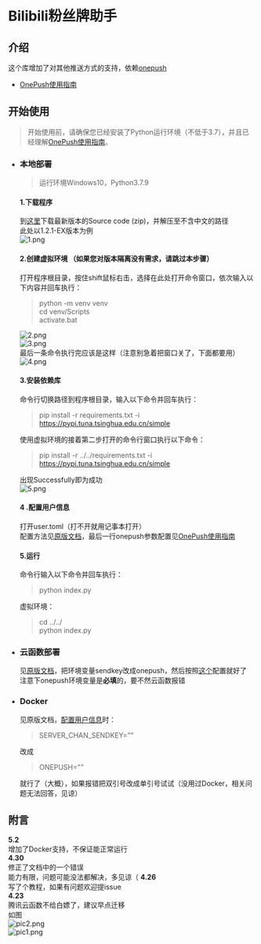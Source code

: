 # Bilibili粉丝牌助手  
## 介绍  
这个库增加了对其他推送方式的支持，依赖[onepush](https://github.com/y1ndan/onepush)  
- [OnePush使用指南](https://github.com/Huli-fox/bili-live-heart/blob/dev/docs/Guide/OnePush.md)  
  
## 开始使用  
> 开始使用前，请确保您已经安装了Python运行环境（不低于3.7），并且已经理解[OnePush使用指南](https://github.com/Huli-fox/bili-live-heart/blob/dev/docs/Guide/OnePush.md)。  

- ### 本地部署  
  > 运行环境Windows10，Python3.7.9  
  
  #### 1.下载程序  
  到[这里](https://github.com/Huli-fox/bili-live-heart/releases/)下载最新版本的Source code (zip)，并解压至不含中文的路径  
  此处以1.2.1-EX版本为例  
  ![1.png](https://s2.loli.net/2022/04/26/QYdJD4Ox9TaENRV.png)  
  #### 2.创建虚拟环境 （如果您对版本隔离没有需求，请跳过本步骤）  
  打开程序根目录，按住shift鼠标右击，选择在此处打开命令窗口，依次输入以下内容并回车执行：  
  > python -m venv venv  
  cd venv/Scripts  
  activate.bat  
  
  ![2.png](https://s2.loli.net/2022/04/26/MTcb89A3SEWfmqF.png)  
  ![3.png](https://s2.loli.net/2022/04/26/DO93gFd2vaXcb7s.png)  
  最后一条命令执行完应该是这样（注意别急着把窗口关了，下面都要用）  
  ![4.png](https://s2.loli.net/2022/04/26/wzNXhAgQFKYk8UP.png)  
  #### 3.安装依赖库  
  命令行切换路径到程序根目录，输入以下命令并回车执行：  
  > pip install -r requirements.txt -i https://pypi.tuna.tsinghua.edu.cn/simple  
  
  使用虚拟环境的接着第二步打开的命令行窗口执行以下命令：  
  > pip install -r ../../requirements.txt -i https://pypi.tuna.tsinghua.edu.cn/simple  
  
  出现Successfully即为成功  
  ![5.png](https://s2.loli.net/2022/04/26/FoHzl24ck9S5Vx1.png)  
  #### 4 .配置用户信息  
  打开user.toml（打不开就用记事本打开）  
  配置方法见[原版文档](https://xiaomiku01.github.io/bili-live-heart/LocalDocker/#_1-3-%E9%85%8D%E7%BD%AE%E7%94%A8%E6%88%B7%E4%BF%A1%E6%81%AF)，最后一行onepush参数配置见[OnePush使用指南](https://github.com/Huli-fox/bili-live-heart/blob/dev/docs/Guide/OnePush.md)  
  #### 5.运行  
  命令行输入以下命令并回车执行：  
  > python index.py  
  
  虚拟环境：  
  > cd ../../  
  python index.py  
  
- ### 云函数部署  
  见[原版文档](https://xiaomiku01.github.io/bili-live-heart/TencentCloud/)，把环境变量sendkey改成onepush，然后按照[这个](https://github.com/Huli-fox/bili-live-heart/blob/dev/docs/Guide/OnePush.md)配置就好了  
  注意下onepush环境变量是**必填**的，要不然云函数报错  
  
- ### Docker  
  见原版文档，[配置用户信息](https://xiaomiku01.github.io/bili-live-heart/LocalDocker/#_2-2-%E9%85%8D%E7%BD%AE%E7%94%A8%E6%88%B7%E4%BF%A1%E6%81%AF)时：  
  > SERVER_CHAN_SENDKEY=""  
  
  改成  
  > ONEPUSH=""  
  
  就行了（大概），如果报错把双引号改成单引号试试（没用过Docker，相关问题无法回答，见谅）
  
## 附言  
**5.2**  
增加了Docker支持，不保证能正常运行  
**4.30**  
修正了文档中的一个错误  
能力有限，问题可能没法都解决，多见谅（
**4.26**  
写了个教程，如果有问题欢迎提issue  
**4.23**  
腾讯云函数不给白嫖了，建议早点迁移  
如图  
![pic2.png](https://s2.loli.net/2022/04/23/sE72xQ9o6U8pr1b.png)  
![pic1.png](https://s2.loli.net/2022/04/23/4DyzlrcWnsS63p1.png)  
